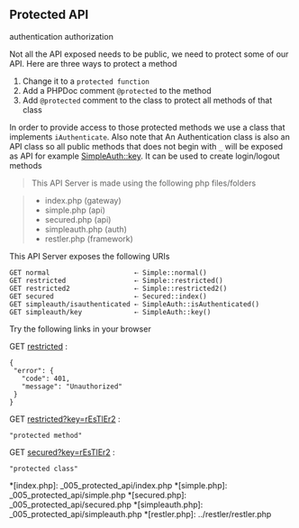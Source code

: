 Protected API
-------------

<tag>authentication</tag>
<tag>authorization</tag>

Not all the API exposed needs to be public, we need to protect some of our API. 
Here are three ways to protect a method

1. Change it to a `protected function`
2. Add a PHPDoc comment `@protected` to the method
3. Add `@protected` comment to the class to protect all methods of that class

In order to provide access to those protected methods we use a class that implements `iAuthenticate`. Also note that
An Authentication class is also an API class so all public methods that does not begin with `_` will be exposed as API
for example [SimpleAuth::key](simpleauth/key). It can be used to create login/logout methods
> This API Server is made using the following php files/folders

> * index.php      (gateway)
> * simple.php      (api)
> * secured.php      (api)
> * simpleauth.php      (auth)
> * restler.php      (framework)

This API Server exposes the following URIs

	GET normal                     ⇠ Simple::normal()
	GET restricted                 ⇠ Simple::restricted()
	GET restricted2                ⇠ Simple::restricted2()
	GET secured                    ⇠ Secured::index()
	GET simpleauth/isauthenticated ⇠ SimpleAuth::isAuthenticated()
	GET simpleauth/key             ⇠ SimpleAuth::key()


Try the following links in your browser

GET [restricted](index.php/restricted)
:	
~~~~~~~~~~~~~~~~~~~~~~~~~~~~~~~~
{
 "error": {
   "code": 401,
   "message": "Unauthorized"
 }
}
~~~~~~~~~~~~~~~~~~~~~~~~~~~~~~~~

GET [restricted?key=rEsTlEr2](index.php/restricted?key=rEsTlEr2)
:	
~~~~~~~~~~~~~~~~~~~~~~~~~~~~~~~~
"protected method"
~~~~~~~~~~~~~~~~~~~~~~~~~~~~~~~~

GET [secured?key=rEsTlEr2](index.php/secured?key=rEsTlEr2)
:	
~~~~~~~~~~~~~~~~~~~~~~~~~~~~~~~~
"protected class"
~~~~~~~~~~~~~~~~~~~~~~~~~~~~~~~~




*[index.php]: _005_protected_api/index.php
*[simple.php]: _005_protected_api/simple.php
*[secured.php]: _005_protected_api/secured.php
*[simpleauth.php]: _005_protected_api/simpleauth.php
*[restler.php]: ../restler/restler.php

